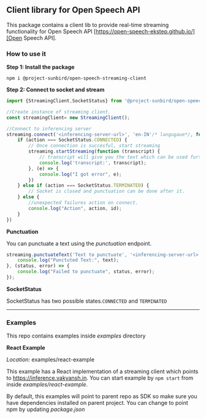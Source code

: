 ## Client library for Open Speech API

This package contains a client lib to provide real-time streaming functionality for Open Speech API [https://open-speech-ekstep.github.io/][Open Speech API].

[Open Speech API]: https://open-speech-ekstep.github.io/


### How to use it

**Step 1: Install the package**

`npm i @project-sunbird/open-speech-streaming-client`

**Step 2: Connect to socket and stream**

```javascript
import {StreamingClient,SocketStatus} from '@project-sunbird/open-speech-streaming-client'

//Create instance of streaming client.
const streamingClient= new StreamingClient();

//Connect to inferencing server
streaming.connect('<inferencing-server-url>', 'en-IN'/* langugaue*/, function (action, id) {
    if (action === SocketStatus.CONNECTED) {
        // Once connection is succesful, start streaming
        streaming.startStreaming(function (transcript) {
            // transcript will give you the text which can be used further
            console.log('transcript:', transcript);
        }, (e) => {
            console.log("I got error", e);
        })
    } else if (action === SocketStatus.TERMINATED) {
        // Socket is closed and punctuation can be done after it.
    } else {
        //unexpected failures action on connect.
        console.log("Action", action, id);
    }
})
```

**Punctuation**

You can punctuate a text using the _punctuation_ endpoint. 

```javascript
streaming.punctuateText('Text to punctuate', '<inferencing-server-url>', (status, text) => {
    console.log("Punctuted Text:", text);
}, (status, error) => {
    console.log("Failed to punctuate", status, error);
});
```

**SocketStatus**

SocketStatus has two possible states.`CONNECTED` and `TERMINATED`

------------------------

### Examples

This repo contains examples inside _examples_ directory

**React Example**

_Location:_ examples/react-example

This example has a React implementation of a streaming client which points to  https://inference.vakyansh.in.
You can start example by `npm start` from inside _examples/react-example_. 

By default, this examples will point to parent repo as SDK so make sure you have dependencies installed on parent project. You can change to point npm by updating _package.json_

